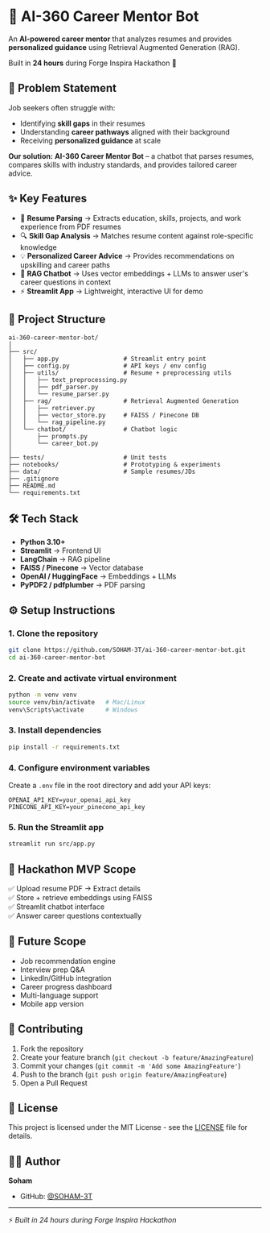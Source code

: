 # 🤖 AI-360 Career Mentor Bot

An **AI-powered career mentor** that analyzes resumes and provides **personalized guidance** using Retrieval Augmented Generation (RAG).

Built in **24 hours** during Forge Inspira Hackathon 🚀

## 📌 Problem Statement

Job seekers often struggle with:
- Identifying **skill gaps** in their resumes
- Understanding **career pathways** aligned with their background  
- Receiving **personalized guidance** at scale

**Our solution:** **AI-360 Career Mentor Bot** – a chatbot that parses resumes, compares skills with industry standards, and provides tailored career advice.

## ✨ Key Features

- 📄 **Resume Parsing** → Extracts education, skills, projects, and work experience from PDF resumes
- 🔍 **Skill Gap Analysis** → Matches resume content against role-specific knowledge
- 💡 **Personalized Career Advice** → Provides recommendations on upskilling and career paths
- 🧠 **RAG Chatbot** → Uses vector embeddings + LLMs to answer user's career questions in context
- ⚡ **Streamlit App** → Lightweight, interactive UI for demo

## 📂 Project Structure

```
ai-360-career-mentor-bot/
│
├── src/
│   ├── app.py                  # Streamlit entry point
│   ├── config.py               # API keys / env config
│   ├── utils/                  # Resume + preprocessing utils
│   │   ├── text_preprocessing.py
│   │   ├── pdf_parser.py
│   │   └── resume_parser.py
│   ├── rag/                    # Retrieval Augmented Generation
│   │   ├── retriever.py
│   │   ├── vector_store.py     # FAISS / Pinecone DB
│   │   └── rag_pipeline.py
│   └── chatbot/                # Chatbot logic
│       ├── prompts.py
│       └── career_bot.py
│
├── tests/                      # Unit tests
├── notebooks/                  # Prototyping & experiments
├── data/                       # Sample resumes/JDs
├── .gitignore
├── README.md
└── requirements.txt
```

## 🛠️ Tech Stack

- **Python 3.10+**
- **Streamlit** → Frontend UI
- **LangChain** → RAG pipeline
- **FAISS / Pinecone** → Vector database
- **OpenAI / HuggingFace** → Embeddings + LLMs
- **PyPDF2 / pdfplumber** → PDF parsing

## ⚙️ Setup Instructions

### 1. Clone the repository
```bash
git clone https://github.com/SOHAM-3T/ai-360-career-mentor-bot.git
cd ai-360-career-mentor-bot
```

### 2. Create and activate virtual environment
```bash
python -m venv venv
source venv/bin/activate   # Mac/Linux
venv\Scripts\activate      # Windows
```

### 3. Install dependencies
```bash
pip install -r requirements.txt
```

### 4. Configure environment variables
Create a `.env` file in the root directory and add your API keys:
```env
OPENAI_API_KEY=your_openai_api_key
PINECONE_API_KEY=your_pinecone_api_key
```

### 5. Run the Streamlit app
```bash
streamlit run src/app.py
```

## 🎯 Hackathon MVP Scope

✅ Upload resume PDF → Extract details  
✅ Store + retrieve embeddings using FAISS  
✅ Streamlit chatbot interface  
✅ Answer career questions contextually  

## 📌 Future Scope

- Job recommendation engine
- Interview prep Q&A
- LinkedIn/GitHub integration
- Career progress dashboard
- Multi-language support
- Mobile app version

## 🤝 Contributing

1. Fork the repository
2. Create your feature branch (`git checkout -b feature/AmazingFeature`)
3. Commit your changes (`git commit -m 'Add some AmazingFeature'`)
4. Push to the branch (`git push origin feature/AmazingFeature`)
5. Open a Pull Request

## 📄 License

This project is licensed under the MIT License - see the [LICENSE](LICENSE) file for details.

## 👨‍💻 Author

**Soham**
- GitHub: [@SOHAM-3T](https://github.com/SOHAM-3T)

---

⚡️ *Built in 24 hours during Forge Inspira Hackathon*
